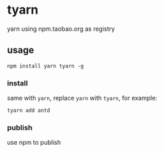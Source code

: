 # tyarn

yarn using npm.taobao.org as registry


## usage

```
npm install yarn tyarn -g
```

### install

same with `yarn`, replace `yarn` with `tyarn`, for example:

```
tyarn add antd
```

### publish

use npm to publish
